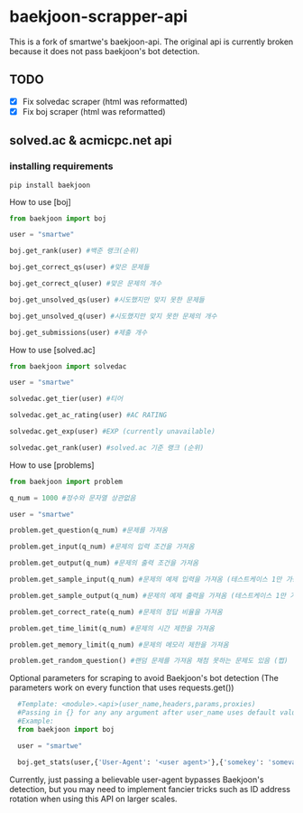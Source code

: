 # baekjoon-scrapper-api
This is a fork of smartwe's baekjoon-api. The original api is currently broken because it does not pass baekjoon's bot detection.

## TODO
- [x] Fix solvedac scraper (html was reformatted)
- [x] Fix boj scraper (html was reformatted)

## solved.ac & acmicpc.net api
  
### installing requirements
```
pip install baekjoon
```
  
  How to use [boj]
  ```Python
  from baekjoon import boj
  
  user = "smartwe"
  
  boj.get_rank(user) #백준 랭크(순위)
  
  boj.get_correct_qs(user) #맞은 문제들
  
  boj.get_correct_q(user) #맞은 문제의 개수
  
  boj.get_unsolved_qs(user) #시도했지만 맞지 못한 문제들
  
  boj.get_unsolved_q(user) #시도했지만 맞지 못한 문제의 개수
  
  boj.get_submissions(user) #제출 개수
  ```
  
  How to use [solved.ac]
  ```Python
  from baekjoon import solvedac
  
  user = "smartwe"
  
  solvedac.get_tier(user) #티어
  
  solvedac.get_ac_rating(user) #AC RATING
  
  solvedac.get_exp(user) #EXP (currently unavailable)
  
  solvedac.get_rank(user) #solved.ac 기준 랭크 (순위)
  ```
  
  How to use [problems]
  ```Python
  from baekjoon import problem
  
  q_num = 1000 #정수와 문자열 상관없음
  
  user = "smartwe"
  
  problem.get_question(q_num) #문제를 가져옴
  
  problem.get_input(q_num) #문제의 입력 조건을 가져옴
  
  problem.get_output(q_num) #문제의 출력 조건을 가져옴
  
  problem.get_sample_input(q_num) #문제의 예제 입력을 가져옴 (테스트케이스 1만 가능 현재까지는(쩝))
  
  problem.get_sample_output(q_num) #문제의 예제 출력을 가져옴 (테스트케이스 1만 가능 현재까지는(쩝))
  
  problem.get_correct_rate(q_num) #문제의 정답 비율을 가져옴
  
  problem.get_time_limit(q_num) #문제의 시간 제한을 가져옴
  
  problem.get_memory_limit(q_num) #문제의 메모리 제한을 가져옴
  
  problem.get_random_question() #랜덤 문제를 가져옴 채첨 못하는 문제도 있음 (쩝)
  ```
  
  Optional parameters for scraping to avoid Baekjoon's bot detection
  (The parameters work on every function that uses requests.get())
  ```Python
    #Template: <module>.<api>(user_name,headers,params,proxies)
    #Passing in {} for any any argument after user_name uses default value from requests.get()
    #Example:
    from baekjoon import boj

    user = "smartwe"

    boj.get_stats(user,{'User-Agent': '<user agent>'},{'somekey': 'somevalue', 'somekey2': 'somevalue2'},{"http":"http://0.0.0.0:80","https":"https://0.0.0.0:422","ftp":"ftp://0.0.0.0:21"}) 
  ```
  Currently, just passing a believable user-agent bypasses Baekjoon's detection, but you may need to implement fancier tricks such as ID address rotation when using this API on larger scales.